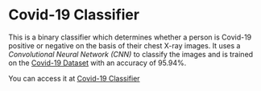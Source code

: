 # **Covid-19 Classifier**

This is a binary classifier which determines whether a person is Covid-19 positive or negative on the basis of their chest X-ray images. It uses a *Convolutional Neural Network (CNN)* to classify the images and is trained on the [Covid-19 Dataset](https://www.kaggle.com/tawsifurrahman/covid19-radiography-database) with an accuracy of 95.94%.

You can access it at [Covid-19 Classifier](https://covid-19-chest-xray.herokuapp.com/)